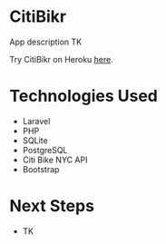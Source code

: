 # CitiBikr

App description TK

Try CitiBikr on Heroku [here](http://citibikr.herokuapp.com/).

# Technologies Used

* Laravel
* PHP
* SQLite
* PostgreSQL
* Citi Bike NYC API
* Bootstrap

# Next Steps

* TK
